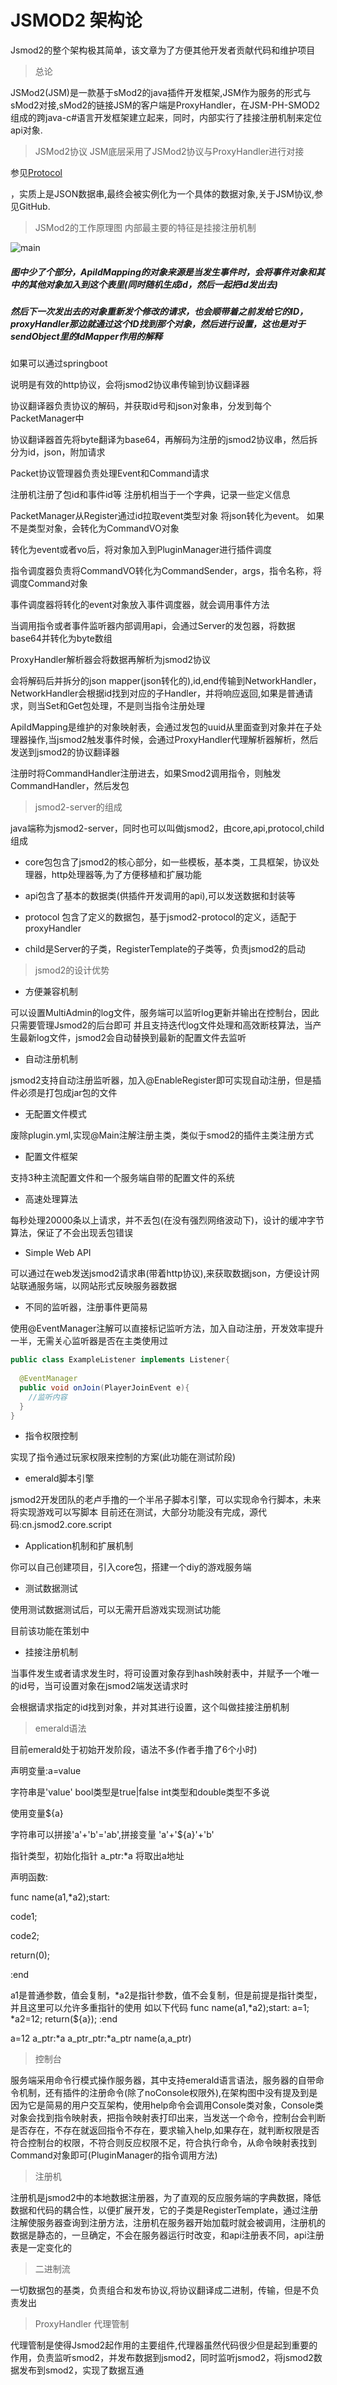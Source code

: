 # JSMOD2 架构论 

Jsmod2的整个架构极其简单，该文章为了方便其他开发者贡献代码和维护项目

> 总论

JSMod2(JSM)是一款基于sMod2的java插件开发框架,JSM作为服务的形式与sMod2对接,sMod2的链接JSM的客户端是ProxyHandler，在JSM-PH-SMOD2组成的跨java-c#语言开发框架建立起来，同时，内部实行了挂接注册机制来定位api对象.
> JSMod2协议
JSM底层采用了JSMod2协议与ProxyHandler进行对接

参见[Protocol](https://github.com/jsmod2-java-c/Jsmod2_protocol)

，实质上是JSON数据串,最终会被实例化为一个具体的数据对象,关于JSM协议,参见GitHub.
> JSMod2的工作原理图
内部最主要的特征是挂接注册机制

![main](main.png)
##### 图中少了个部分，ApiIdMapping的对象来源是当发生事件时，会将事件对象和其中的其他对象加入到这个表里(同时随机生成id，然后一起把id发出去)
##### 然后下一次发出去的对象重新发个修改的请求，也会顺带着之前发给它的ID，proxyHandler那边就通过这个ID找到那个对象，然后进行设置，这也是对于sendObject里的IdMapper作用的解释

如果可以通过springboot

说明是有效的http协议，会将jsmod2协议串传输到协议翻译器

协议翻译器负责协议的解码，并获取id号和json对象串，分发到每个PacketManager中

协议翻译器首先将byte翻译为base64，再解码为注册的jsmod2协议串，然后拆分为id，json，附加请求

Packet协议管理器负责处理Event和Command请求

注册机注册了包id和事件id等
注册机相当于一个字典，记录一些定义信息

PacketManager从Register通过id拉取event类型对象
将json转化为event。
如果不是类型对象，会转化为CommandVO对象

转化为event或者vo后，将对象加入到PluginManager进行插件调度

指令调度器负责将CommandVO转化为CommandSender，args，指令名称，将调度Command对象

事件调度器将转化的event对象放入事件调度器，就会调用事件方法

当调用指令或者事件监听器内部调用api，会通过Server的发包器，将数据base64并转化为byte数组

ProxyHandler解析器会将数据再解析为jsmod2协议

会将解码后并拆分的json mapper(json转化的),id,end传输到NetworkHandler，NetworkHandler会根据id找到对应的子Handler，并将响应返回,如果是普通请求，则当Set和Get包处理，不是则当指令注册处理

ApiIdMapping是维护的对象映射表，会通过发包的uuid从里面查到对象并在子处理器操作,当jsmod2触发事件时候，会通过ProxyHandler代理解析器解析，然后发送到jsmod2的协议翻译器

注册时将CommandHandler注册进去，如果Smod2调用指令，则触发CommandHandler，然后发包

> jsmod2-server的组成

java端称为jsmod2-server，同时也可以叫做jsmod2，由core,api,protocol,child组成

* core包包含了jsmod2的核心部分，如一些模板，基本类，工具框架，协议处理器，http处理器等,为了方便移植和扩展功能

* api包含了基本的数据类(供插件开发调用的api),可以发送数据和封装等

* protocol 包含了定义的数据包，基于jsmod2-protocol的定义，适配于proxyHandler

* child是Server的子类，RegisterTemplate的子类等，负责jsmod2的启动

> jsmod2的设计优势
  
* 方便兼容机制

可以设置MultiAdmin的log文件，服务端可以监听log更新并输出在控制台，因此只需要管理Jsmod2的后台即可
并且支持迭代log文件处理和高效断枝算法，当产生最新log文件，jsmod2会自动替换到最新的配置文件去监听

* 自动注册机制

jsmod2支持自动注册监听器，加入@EnableRegister即可实现自动注册，但是插件必须是打包成jar包的文件

* 无配置文件模式

废除plugin.yml,实现@Main注解注册主类，类似于smod2的插件主类注册方式

* 配置文件框架

支持3种主流配置文件和一个服务端自带的配置文件的系统

* 高速处理算法

每秒处理20000条以上请求，并不丢包(在没有强烈网络波动下)，设计的缓冲字节算法，保证了不会出现丢包错误

* Simple Web API

可以通过在web发送jsmod2请求串(带着http协议),来获取数据json，方便设计网站联通服务端，以网站形式反映服务器数据

* 不同的监听器，注册事件更简易

使用@EventManager注解可以直接标记监听方法，加入自动注册，开发效率提升一半，无需关心监听器是否在主类使用过

```java
public class ExampleListener implements Listener{
  
  @EventManager
  public void onJoin(PlayerJoinEvent e){
    //监听内容
  }
}

```

* 指令权限控制

实现了指令通过玩家权限来控制的方案(此功能在测试阶段)

* emerald脚本引擎

jsmod2开发团队的老卢手撸的一个半吊子脚本引擎，可以实现命令行脚本，未来将实现游戏可以写脚本
目前还在测试，大部分功能没有完成，源代码:cn.jsmod2.core.script

* Application机制和扩展机制

你可以自己创建项目，引入core包，搭建一个diy的游戏服务端

* 测试数据测试

使用测试数据测试后，可以无需开启游戏实现测试功能

目前该功能在策划中

* 挂接注册机制

当事件发生或者请求发生时，将可设置对象存到hash映射表中，并赋予一个唯一的id号，当可设置对象在jsmod2端发送请求时

会根据请求指定的id找到对象，并对其进行设置，这个叫做挂接注册机制

> emerald语法

目前emerald处于初始开发阶段，语法不多(作者手撸了6个小时)

声明变量:a=value

  字符串是'value' bool类型是true|false int类型和double类型不多说
  
  使用变量${a}
  
  字符串可以拼接'a'+'b'='ab',拼接变量 'a'+'${a}'+'b'
  
  指针类型，初始化指针 a_ptr:*a 将取出a地址
  
声明函数:

func name(a1,*a2);start:

  code1;
  
  code2;
  
  return(0);
  
:end

a1是普通参数，值会复制，*a2是指针参数，值不会复制，但是前提是指针类型，并且这里可以允许多重指针的使用
如以下代码
func name(a1,*a2);start:
  a=1;
  *a2=12;
  return(${a});
:end

a=12
a_ptr:*a
a_ptr_ptr:*a_ptr
name(a,a_ptr)

> 控制台

服务端采用命令行模式操作服务器，其中支持emerald语言语法，服务器的自带命令机制，还有插件的注册命令(除了noConsole权限外),在架构图中没有提及到是因为它是简易的用户交互架构，使用help命令会调用Console类对象，Console类对象会找到指令映射表，把指令映射表打印出来，当发送一个命令，控制台会判断是否存在，不存在就返回指令不存在，要求输入help,如果存在，就判断权限是否符合控制台的权限，不符合则反应权限不足，符合执行命令，从命令映射表找到Command对象即可(PluginManager的指令调用方法)

> 注册机

注册机是jsmod2中的本地数据注册器，为了直观的反应服务端的字典数据，降低数据和代码的耦合性，以便扩展开发，它的子类是RegisterTemplate，通过注册注解使服务器查询到注册方法，注册机在服务器开始加载时就会被调用，注册机的数据是静态的，一旦确定，不会在服务器运行时改变，和api注册表不同，api注册表是一定变化的

> 二进制流

一切数据包的基类，负责组合和发布协议,将协议翻译成二进制，传输，但是不负责发出

> ProxyHandler 代理管制

代理管制是使得Jsmod2起作用的主要组件,代理器虽然代码很少但是起到重要的作用，负责监听smod2，并发布数据到jsmod2，同时监听jsmod2，将jsmod2数据发布到smod2，实现了数据互通

